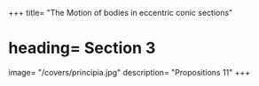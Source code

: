 +++
title= "The Motion of bodies in eccentric conic sections"
# heading= Section 3
image= "/covers/principia.jpg"
description= "Propositions 11"
+++

